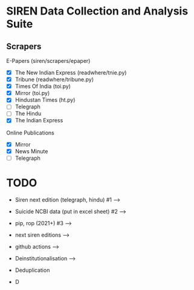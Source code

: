 # SIREN Data Collection and Analysis Suite

## Scrapers

E-Papers (siren/scrapers/epaper)

- [x] The New Indian Express (readwhere/tnie.py)
- [x] Tribune (readwhere/tribune.py)
- [x] Times Of India (toi.py)
- [x] Mirror (toi.py)
- [x] Hindustan Times (ht.py)
- [ ] Telegraph
- [ ] The Hindu
- [x] The Indian Express

Online Publications

- [x] Mirror
- [x] News Minute
- [ ] Telegraph

# TODO

- Siren next edition (telegraph, hindu) #1 -->
- Suicide NCBI data (put in excel sheet) #2 -->
- pip, rop (2021+) #3 -->
- next siren editions -->
- github actions -->
- Deinstitutionalisation -->

- Deduplication
- D
